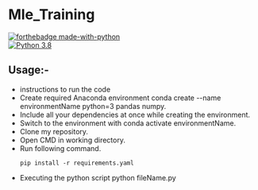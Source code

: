 # Mle_Training


[![forthebadge made-with-python](http://ForTheBadge.com/images/badges/made-with-python.svg)](https://www.python.org/)                 
[![Python 3.8](https://img.shields.io/badge/python-3.8-blue.svg)](https://www.python.org/downloads/release/python-360/) 

 ## Usage:- 
 
- instructions to run the code <br>
- Create required Anaconda environment conda create --name environmentName python=3 pandas numpy.  <br>
- Include all your dependencies at once while creating the environment. <br>
- Switch to the environment with conda activate environmentName. <br>
- Clone my repository. <br>
- Open CMD in working directory.
- Run following command.
  ```
  pip install -r requirements.yaml 
  ```
- Executing the python script python fileName.py <br>

